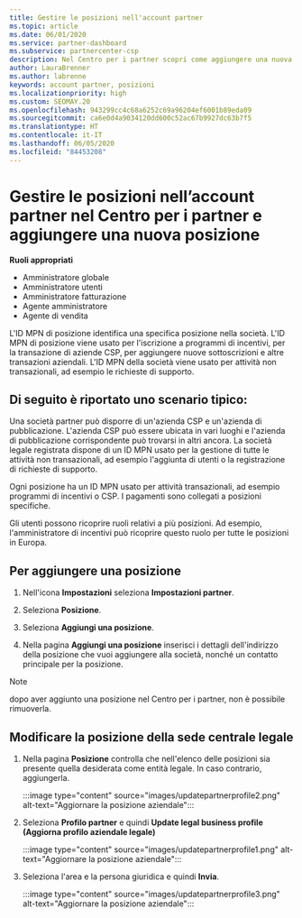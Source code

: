 ```yaml
---
title: Gestire le posizioni nell'account partner
ms.topic: article
ms.date: 06/01/2020
ms.service: partner-dashboard
ms.subservice: partnercenter-csp
description: Nel Centro per i partner scopri come aggiungere una nuova posizione e come viene usato l'ID MPN della posizione in programmi di incentivi, aziende CSP, abbonamenti e altre transazioni.
author: LauraBrenner
ms.author: labrenne
keywords: account partner, posizioni
ms.localizationpriority: high
ms.custom: SEOMAY.20
ms.openlocfilehash: 943299cc4c68a6252c69a96204ef6001b89eda09
ms.sourcegitcommit: ca6e0d4a9034120dd600c52ac67b9927dc63b7f5
ms.translationtype: HT
ms.contentlocale: it-IT
ms.lasthandoff: 06/05/2020
ms.locfileid: "84453208"
---
```

# <a name="manage-your-partner-account-locations-in-partner-center-and-add-a-new-location"></a>Gestire le posizioni nell’account partner nel Centro per i partner e aggiungere una nuova posizione

**Ruoli appropriati**
- Amministratore globale
- Amministratore utenti
- Amministratore fatturazione
- Agente amministratore
- Agente di vendita

L'ID MPN di posizione identifica una specifica posizione nella società. L'ID MPN di posizione viene usato per l'iscrizione a programmi di incentivi, per la transazione di aziende CSP, per aggiungere nuove sottoscrizioni e altre transazioni aziendali. L'ID MPN della società viene usato per attività non transazionali, ad esempio le richieste di supporto.

## <a name="the-following-is-a-typical-scenario"></a>Di seguito è riportato uno scenario tipico:

Una società partner può disporre di un'azienda CSP e un'azienda di pubblicazione. L'azienda CSP può essere ubicata in vari luoghi e l'azienda di pubblicazione corrispondente può trovarsi in altri ancora. La società legale registrata dispone di un ID MPN usato per la gestione di tutte le attività non transazionali, ad esempio l'aggiunta di utenti o la registrazione di richieste di supporto.


Ogni posizione ha un ID MPN usato per attività transazionali, ad esempio programmi di incentivi o CSP. I pagamenti sono collegati a posizioni specifiche.

Gli utenti possono ricoprire ruoli relativi a più posizioni. Ad esempio, l'amministratore di incentivi può ricoprire questo ruolo per tutte le posizioni in Europa.

## <a name="to-add-a-location"></a>Per aggiungere una posizione

1. Nell'icona **Impostazioni** seleziona **Impostazioni partner**.

2. Seleziona **Posizione**.

3. Seleziona **Aggiungi una posizione**.  

4. Nella pagina **Aggiungi una posizione** inserisci i dettagli dell'indirizzo della posizione che vuoi aggiungere alla società, nonché un contatto principale per la posizione.

> [!NOTE]
> dopo aver aggiunto una posizione nel Centro per i partner, non è possibile rimuoverla.

## <a name="change-legal-headquarters-location"></a>Modificare la posizione della sede centrale legale

1. Nella pagina **Posizione** controlla che nell'elenco delle posizioni sia presente quella desiderata come entità legale. In caso contrario, aggiungerla.

   :::image type="content" source="images/updatepartnerprofile2.png" alt-text="Aggiornare la posizione aziendale":::

2. Seleziona **Profilo partner** e quindi **Update legal business profile (Aggiorna profilo aziendale legale)**

   :::image type="content" source="images/updatepartnerprofile1.png" alt-text="Aggiornare la posizione aziendale":::

3. Seleziona l'area e la persona giuridica e quindi **Invia**.

   :::image type="content" source="images/updatepartnerprofile3.png" alt-text="Aggiornare la posizione aziendale":::
